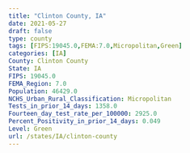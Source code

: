 ```yaml
---
title: "Clinton County, IA"
date: 2021-05-27
draft: false
type: county
tags: [FIPS:19045.0,FEMA:7.0,Micropolitan,Green]
categories: [IA]
County: Clinton County
State: IA
FIPS: 19045.0
FEMA_Region: 7.0
Population: 46429.0
NCHS_Urban_Rural_Classification: Micropolitan
Tests_in_prior_14_days: 1358.0
Fourteen_day_test_rate_per_100000: 2925.0
Percent_Positivity_in_prior_14_days: 0.049
Level: Green
url: /states/IA/clinton-county
---
```



